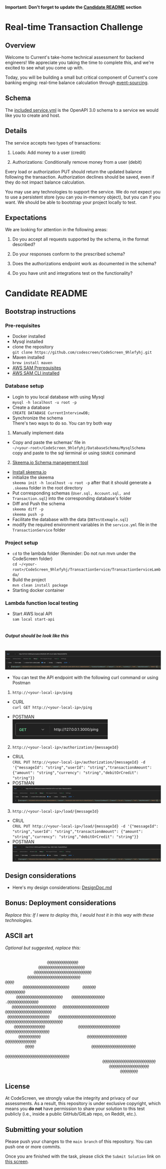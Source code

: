 **Important: Don't forget to update the [Candidate README](#candidate-readme) section**

Real-time Transaction Challenge
===============================
## Overview
Welcome to Current's take-home technical assessment for backend engineers! We appreciate you taking the time to complete this, and we're excited to see what you come up with.

Today, you will be building a small but critical component of Current's core banking enging: real-time balance calculation through [event-sourcing](https://martinfowler.com/eaaDev/EventSourcing.html).

## Schema
The [included service.yml](service.yml) is the OpenAPI 3.0 schema to a service we would like you to create and host. 

## Details
The service accepts two types of transactions:
1) Loads: Add money to a user (credit)

2) Authorizations: Conditionally remove money from a user (debit)

Every load or authorization PUT should return the updated balance following the transaction. Authorization declines should be saved, even if they do not impact balance calculation.

You may use any technologies to support the service. We do not expect you to use a persistent store (you can you in-memory object), but you can if you want. We should be able to bootstrap your project locally to test.

## Expectations
We are looking for attention in the following areas:
1) Do you accept all requests supported by the schema, in the format described?

2) Do your responses conform to the prescribed schema?

3) Does the authorizations endpoint work as documented in the schema?

4) Do you have unit and integrations test on the functionality?

# Candidate README
## Bootstrap instructions

### Pre-requisites
* Docker installed
* Mysql installed 
* clone the repository
<br> `git clone https://github.com/codescreen/CodeScreen_9hlefyhj.git`
* Maven installed
<br> `brew install maven`
* [AWS SAM Prerequisites](https://docs.aws.amazon.com/serverless-application-model/latest/developerguide/prerequisites.html)
* [AWS SAM CLI installed](https://docs.aws.amazon.com/serverless-application-model/latest/developerguide/install-sam-cli.html)

### Database setup
* Login to you local database with using Mysql
<br>`mysql -h localhost -u root -p`
* Create a database
<br> `CREATE DATABASE CurrentInterviewDB;`
* Synchronize the schema 
<br> There's two ways to do so. You can try both way
1. Manually implement data
* Copy and paste the schemas' file in 
<br>`~/<your-root>/CodeScreen_9hlefyhj/DatabaseSchema/MysqlSchema`
<br> copy and paste to the sql terminal or using `SOURCE` command
2. [Skeema.io Schema management tool](https://www.skeema.io/docs/examples/)
* [Install skeema.io](https://www.skeema.io/cli/download/)
* initialize the skeema
<br> `skeema init -h localhost -u root -p`
after that it should generate a `.skeema` folder in the root directory
* Put corresponding schemas (`User.sql, Account.sql, and Transaction.sql`) into the corresponding database's folder
* Diff and Push the schema
<br> `skeema diff -p`
<br> `skeema push -p`
* Facilitate the database with the data (`DBTestExmaple.sql`)
* modify the required environment variables in the `service.yml` file in the `TransactionService` folder


### Project setup
* `cd` to the lambda folder (Reminder: Do not run mvn under the CodeScreen folder)
<br> `cd ~/<your-root>/CodeScreen_9hlefyhj/TransactionService/TransactionServiceLambda/`
* Build the project
<br> `mvn clean install package`
* Starting docker container
### Lambda function local testing
* Start AWS local API
<br>`sam local start-api`
##### <br> Output should be look like this
<br>![img.png](Images/img.png)
* You can test the API endpoint with the following curl command or using Postman

1. `http://<your-local-ip>/ping`
* CURL 
<br> `curl GET http://<your-local-ip>/ping`

* POSTMAN
<br> ![img_4.png](Images/img_4.png)
2. `http://<your-local-ip>/authorization/{messageId}`
* CRUL
<br> `CRUL PUT http://<your-local-ip>/authorization/{messageId} -d '{"messageId": "string","userId": "string","transactionAmount": {"amount": "string","currency": "string","debitOrCredit": "string"}}`
* POSTMAN
<br> ![img.png](Images/AuthorizationImage.png)
3. `http://<your-local-ip>/load/{messageId}`
* CRUL 
<br> `CRUL PUT http://<your-local-ip>/load/{messageId} -d '{"messageId": "string","userId": "string","transactionAmount": {"amount": "string","currency": "string","debitOrCredit": "string"}}`
* POSTMAN
<br> ![img.png](Images/Postman_Load_Example.png)

## Design considerations
* Here's my design considerations:
[DesignDoc.md](DesignDoc.md)
## Bonus: Deployment considerations
*Replace this: If I were to deploy this, I would host it in this way with these technologies.*

## ASCII art
*Optional but suggested, replace this:*
```
                                                                                
                   @@@@@@@@@@@@@@                                               
               @@@@@@@@@@@@@@@@@@@@@                                            
             @@@@@@@@@@@@@@@@@@@@@@@@@@                                         
          @@@@@@@@@@@@@@@@@@@@@@@@                                  @@@@        
        @@@@@@@@@@@@@@@@@@@@@      @@@@@@                        @@@@@@@@@      
     @@@@@@@@@@@@@@@@@@@@@    @@@@@@@@@@@@@@@                 .@@@@@@@@@@@@@@   
   @@@@@@@@@@@@@@@@@@@@   @@@@@@@@@@@@@@@@@@@@@           @@@@@@@@@@@@@@@@@@@@@ 
 @@@@@@@@@@@@@@@@@@@    @@@@@@@@@@@@@@@@@@@@@@@@@@   @@@@@@@@@@@@@@@@@@@@@@@@@@ 
    @@@@@@@@@@@@@@               @@@@@@@@@@@@@@@@@@@    @@@@@@@@@@@@@@@@@@@@    
      @@@@@@@@@@                     @@@@@@@@@@@@@@@@@@    @@@@@@@@@@@@@@       
         @@@@                          @@@@@@@@@@@@@@@@@@@@                     
                                          @@@@@@@@@@@@@@@@@@@@@@@@@@@@@         
                                            @@@@@@@@@@@@@@@@@@@@@@@@            
                                               @@@@@@@@@@@@@@@@@@               
                                                    @@@@@@@@                    
```
## License

At CodeScreen, we strongly value the integrity and privacy of our assessments. As a result, this repository is under exclusive copyright, which means you **do not** have permission to share your solution to this test publicly (i.e., inside a public GitHub/GitLab repo, on Reddit, etc.). <br>

## Submitting your solution

Please push your changes to the `main branch` of this repository. You can push one or more commits. <br>

Once you are finished with the task, please click the `Submit Solution` link on <a href="https://app.codescreen.com/candidate/003a68f9-09da-4e25-8f14-11e01011292a" target="_blank">this screen</a>.